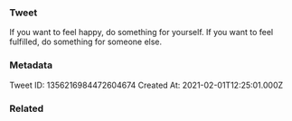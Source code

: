 ### Tweet
If you want to feel happy, do something for yourself. If you want to feel fulfilled, do something for someone else.

### Metadata
Tweet ID: 1356216984472604674
Created At: 2021-02-01T12:25:01.000Z

### Related

